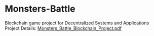 # Monsters-Battle
Blockchain game project for Decentralized Systems and Applications
Project Details:
[Monsters_Battle_Blockchain_Project.pdf](https://github.com/GameDevGirls/Monsters-Battle/files/8514703/Monsters_Battle_Blockchain_Project.pdf)
